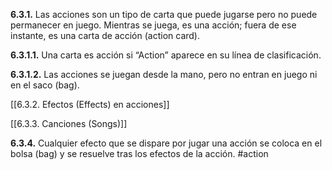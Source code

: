**6.3.1.** Las acciones son un tipo de carta que puede jugarse pero no puede permanecer en juego. Mientras se juega, es una acción; fuera de ese instante, es una carta de acción (action card).  

**6.3.1.1.** Una carta es acción si “Action” aparece en su línea de clasificación.  

**6.3.1.2.** Las acciones se juegan desde la mano, pero no entran en juego ni en el saco (bag).

[[6.3.2. Efectos (Effects) en acciones]]

[[6.3.3. Canciones (Songs)]]

**6.3.4.** Cualquier efecto que se dispare por jugar una acción se coloca en el bolsa (bag) y se resuelve tras los efectos de la acción.
#action